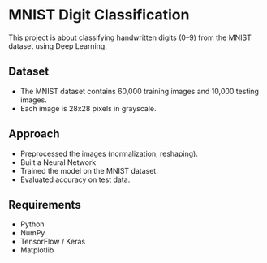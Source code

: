 # MNIST Digit Classification

This project is about classifying handwritten digits (0–9) from the MNIST dataset using Deep Learning.

## Dataset
- The MNIST dataset contains 60,000 training images and 10,000 testing images.
- Each image is 28x28 pixels in grayscale.

## Approach
- Preprocessed the images (normalization, reshaping).
- Built a Neural Network
- Trained the model on the MNIST dataset.
- Evaluated accuracy on test data.


## Requirements
- Python
- NumPy
- TensorFlow / Keras
- Matplotlib




